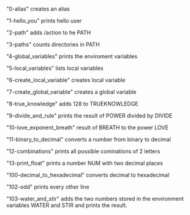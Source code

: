 "0-alias" creates an alias

"1-hello_you" prints hello user

"2-path" adds /action to he PATH

"3-paths" counts directories in PATH

"4-global_variables" prints the enviroment variables

"5-local_variables" lists local variables

"6-create_local_variable" creates local variable

"7-create_global_variable" creates a global variable

"8-true_knowledge" adds 128 to TRUEKNOWLEDGE

"9-divide_and_rule" prints the result of POWER divided by DIVIDE

"10-love_exponent_breath" result of BREATH to the power LOVE

"11-binary_to_decimal" converts a number from binary to decimal

"12-combinations" prints all possible cominations of 2 letters

"13-print_float" prints a number NUM with two decimal places

"100-decimal_to_hexadecimal" converts decimal to hexadecimal

"102-odd" prints every other line

"103-water_and_stir" adds the two numbers stored in the environment variables WATER and STIR and prints the result.
